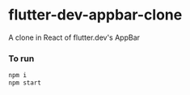 # flutter-dev-appbar-clone

A clone in React of flutter.dev's AppBar

### To run

```bash
npm i 
npm start
```
